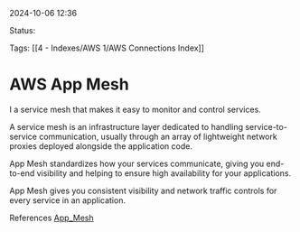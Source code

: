 2024-10-06 12:36

Status:

Tags:
[[4 - Indexes/AWS 1/AWS Connections Index]]

# AWS App Mesh

I a service mesh that makes it easy to monitor and control services.

A service mesh is an infrastructure layer dedicated to handling service-to-service communication, usually through an array of lightweight network proxies deployed alongside the application code.

App Mesh standardizes how your services communicate, giving you end-to-end visibility and helping to ensure high availability for your applications.

App Mesh gives you consistent visibility and network traffic controls for every service in an application.


References 
[App_Mesh](https://docs.aws.amazon.com/app-mesh/latest/userguide/what-is-app-mesh.html)